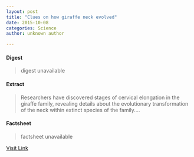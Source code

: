 ```yaml
---
layout: post
title: "Clues on how giraffe neck evolved"
date: 2015-10-08
categories: Science
author: unknown author

---
```



#### Digest
>digest unavailable

#### Extract
>Researchers have discovered stages of cervical elongation in the giraffe family, revealing details about the evolutionary transformation of the neck within extinct species of the family....

#### Factsheet
>factsheet unavailable

[Visit Link](http://www.sciencedaily.com/releases/2015/10/151007033229.htm)


